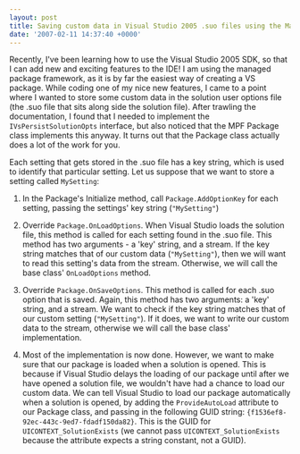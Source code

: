 ```yaml
---
layout: post
title: Saving custom data in Visual Studio 2005 .suo files using the Managed Package Framework
date: '2007-02-11 14:37:40 +0000'
---
```


Recently, I've been learning how to use the Visual Studio 2005 SDK, so that I can add new and exciting features to the IDE! I am using the managed package framework, as it is by far the easiest way of creating a VS package. While coding one of my nice new features, I came to a point where I wanted to store some custom data in the solution user options file (the .suo file that sits along side the solution file). After trawling the documentation, I found that I needed to implement the `IVsPersistSolutionOpts` interface, but also noticed that the MPF Package class implements this anyway. It turns out that the Package class actually does a lot of the work for you.

Each setting that gets stored in the .suo file has a key string, which is used to identify that particular setting. Let us suppose that we want to store a setting called `MySetting`:

1. In the Package's Initialize method, call `Package.AddOptionKey` for each setting, passing the settings' key string (`"MySetting"`)

2. Override `Package.OnLoadOptions`. When Visual Studio loads the solution file, this method is called for each setting found in the .suo file. This method has two arguments - a 'key' string, and a stream. If the key string matches that of our custom data (`"MySetting"`), then we will want to read this setting's data from the stream. Otherwise, we will call the base class' `OnLoadOptions` method.

3. Override `Package.OnSaveOptions`. This method is called for each .suo option that is saved. Again, this method has two arguments: a 'key' string, and a stream. We want to check if the key string matches that of our custom setting (`"MySetting"`). If it does, we want to write our custom data to the stream, otherwise we will call the base class' implementation.

4. Most of the implementation is now done. However, we want to make sure that our package is loaded when a solution is opened. This is because if Visual Studio delays the loading of our package until after we have opened a solution file, we wouldn't have had a chance to load our custom data. We can tell Visual Studio to load our package automatically when a solution is opened, by adding the `ProvideAutoLoad` attribute to our Package class, and passing in the following GUID string: `{f1536ef8-92ec-443c-9ed7-fdadf150da82}`. This is the GUID for `UICONTEXT_SolutionExists` (we cannot pass `UICONTEXT_SolutionExists` because the attribute expects a string constant, not a GUID).
